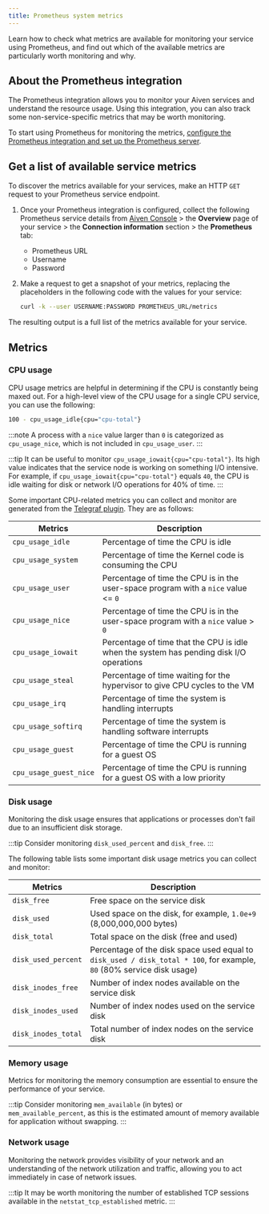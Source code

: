 ```yaml
---
title: Prometheus system metrics
---
```


Learn how to check what metrics are available for monitoring your service using Prometheus, and find out which of the available metrics are particularly worth monitoring and why.

## About the Prometheus integration

The Prometheus integration allows you to monitor your Aiven services and
understand the resource usage. Using this integration, you can also
track some non-service-specific metrics that may be worth monitoring.

To start using Prometheus for monitoring the metrics,
[configure the Prometheus integration and set up the Prometheus server](/docs/platform/howto/integrations/prometheus-metrics).

## Get a list of available service metrics

To discover the metrics available for your services, make an HTTP `GET`
request to your Prometheus service endpoint.

1.  Once your Prometheus integration is configured, collect the
    following Prometheus service details from [Aiven
    Console](https://console.aiven.io/) > the **Overview** page of your
    service > the **Connection information** section > the
    **Prometheus** tab:

    -   Prometheus URL
    -   Username
    -   Password

1.  Make a request to get a snapshot of your metrics, replacing the
    placeholders in the following code with the values for your service:

    ```bash
    curl -k --user USERNAME:PASSWORD PROMETHEUS_URL/metrics
    ```

The resulting output is a full list of the metrics available for your
service.

## Metrics

### CPU usage

CPU usage metrics are helpful in determining if the CPU is constantly
being maxed out. For a high-level view of the CPU usage for a single CPU
service, you can use the following:

```bash
100 - cpu_usage_idle{cpu="cpu-total"}
```

:::note
A process with a `nice` value larger than `0` is categorized as
`cpu_usage_nice`, which is not included in `cpu_usage_user`.
:::

:::tip
It can be useful to monitor `cpu_usage_iowait{cpu="cpu-total"}`. Its
high value indicates that the service node is working on something I/O
intensive. For example, if `cpu_usage_iowait{cpu="cpu-total"}` equals
`40`, the CPU is idle waiting for disk or network I/O operations for 40%
of time.
:::

Some important CPU-related metrics you can collect and monitor are
generated from the [Telegraf
plugin](https://github.com/influxdata/telegraf/tree/master/plugins/inputs/cpu).
They are as follows:

| Metrics                | Description                                                                             |
| ---------------------- | --------------------------------------------------------------------------------------- |
| `cpu_usage_idle`       | Percentage of time the CPU is idle                                                      |
| `cpu_usage_system`     | Percentage of time the Kernel code is consuming the CPU                                 |
| `cpu_usage_user`       | Percentage of time the CPU is in the user-space program with a `nice` value \<= `0`     |
| `cpu_usage_nice`       | Percentage of time the CPU is in the user-space program with a `nice` value > `0`      |
| `cpu_usage_iowait`     | Percentage of time that the CPU is idle when the system has pending disk I/O operations |
| `cpu_usage_steal`      | Percentage of time waiting for the hypervisor to give CPU cycles to the VM              |
| `cpu_usage_irq`        | Percentage of time the system is handling interrupts                                    |
| `cpu_usage_softirq`    | Percentage of time the system is handling software interrupts                           |
| `cpu_usage_guest`      | Percentage of time the CPU is running for a guest OS                                    |
| `cpu_usage_guest_nice` | Percentage of time the CPU is running for a guest OS with a low priority                |

### Disk usage

Monitoring the disk usage ensures that applications or processes don't
fail due to an insufficient disk storage.

:::tip
Consider monitoring `disk_used_percent` and `disk_free`.
:::

The following table lists some important disk usage metrics you can
collect and monitor:

| Metrics             | Description                                                                                                           |
| ------------------- | --------------------------------------------------------------------------------------------------------------------- |
| `disk_free`         | Free space on the service disk                                                                                        |
| `disk_used`         | Used space on the disk, for example, `1.0e+9` (8,000,000,000 bytes)                                                   |
| `disk_total`        | Total space on the disk (free and used)                                                                               |
| `disk_used_percent` | Percentage of the disk space used equal to `disk_used / disk_total * 100`, for example, `80` (80% service disk usage) |
| `disk_inodes_free`  | Number of index nodes available on the service disk                                                                   |
| `disk_inodes_used`  | Number of index nodes used on the service disk                                                                        |
| `disk_inodes_total` | Total number of index nodes on the service disk                                                                       |

### Memory usage

Metrics for monitoring the memory consumption are essential to ensure
the performance of your service.

:::tip
Consider monitoring `mem_available` (in bytes) or
`mem_available_percent`, as this is the estimated amount of memory
available for application without swapping.
:::

### Network usage

Monitoring the network provides visibility of your network and an
understanding of the network utilization and traffic, allowing you to
act immediately in case of network issues.

:::tip
It may be worth monitoring the number of established TCP sessions
available in the `netstat_tcp_established` metric.
:::
